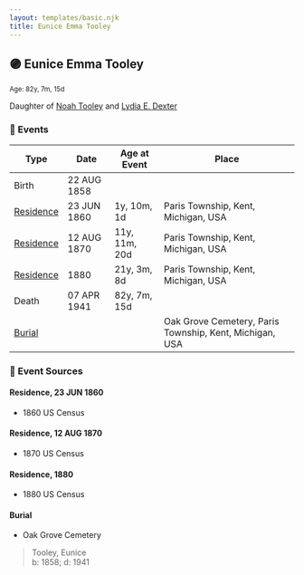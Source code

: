 ```yaml
---
layout: templates/basic.njk
title: Eunice Emma Tooley
---
```

## 🟣 Eunice Emma Tooley
<small>Age: 82y, 7m, 15d</small>

Daughter of [Noah Tooley](/people/8/84640933) and [Lydia E. Dexter](/people/6/67357568)

### 📆 Events

Type | Date | Age at Event | Place
------ | ------ | ------ | ------
Birth | 22 AUG 1858 |  |
[Residence](#event-event-0) | 23 JUN 1860 | 1y, 10m, 1d | Paris Township, Kent, Michigan, USA
[Residence](#event-event-1) | 12 AUG 1870 | 11y, 11m, 20d | Paris Township, Kent, Michigan, USA
[Residence](#event-event-2) | 1880 | 21y, 3m, 8d | Paris Township, Kent, Michigan, USA
Death | 07 APR 1941 | 82y, 7m, 15d |
[Burial](#event-event-7) |  |  | Oak Grove Cemetery, Paris Township, Kent, Michigan, USA

### 📰 Event Sources

#### <a id="event-event-0"></a> Residence, 23 JUN 1860
* 1860 US Census

#### <a id="event-event-1"></a> Residence, 12 AUG 1870
* 1870 US Census

#### <a id="event-event-2"></a> Residence, 1880
* 1880 US Census

#### <a id="event-event-7"></a> Burial
* Oak Grove Cemetery
>   
  > Tooley, Eunice  
  > b: 1858; d: 1941
